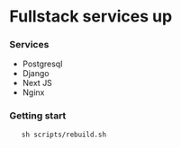 # Fullstack services up

### Services

- Postgresql
- Django
- Next JS
- Nginx

### Getting start

```
   sh scripts/rebuild.sh
```
